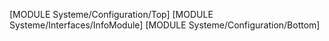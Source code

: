 [MODULE Systeme/Configuration/Top]
[MODULE Systeme/Interfaces/InfoModule]
[MODULE Systeme/Configuration/Bottom]
